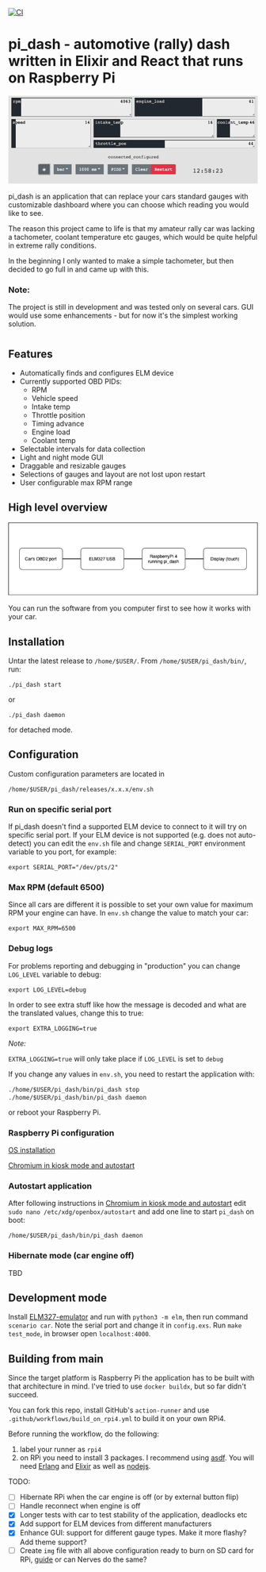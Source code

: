 [![CI](https://github.com/pay64k/pi_dash/actions/workflows/tests.yml/badge.svg)](https://github.com/pay64k/pi_dash/actions/workflows/tests.yml)

# pi_dash - automotive (rally) dash written in Elixir and React that runs on Raspberry Pi

![alt text](.github/readme/gui.png)

pi_dash is an application that can replace your cars standard gauges with customizable dashboard where you can choose which reading you would like to see.

The reason this project came to life is that my amateur rally car was lacking a tachometer, coolant temperature etc gauges, which would be quite helpful in extreme rally conditions.

In the beginning I only wanted to make a simple tachometer, but then decided to go full in and came up with this.

### **Note:**
The project is still in development and was tested only on several cars. GUI would use some enhancements - but for now it's the simplest working solution.
#

## Features
* Automatically finds and configures ELM device
* Currently supported OBD PIDs:
    * RPM
    * Vehicle speed
    * Intake temp
    * Throttle position
    * Timing advance
    * Engine load
    * Coolant temp
* Selectable intervals for data collection
* Light and night mode GUI
* Draggable and resizable gauges
* Selections of gauges and layout are not lost upon restart
* User configurable max RPM range
## High level overview
![alt text](.github/readme/block.png)

You can run the software from you computer first to see how it works with your car.

## Installation
Untar the latest release to `/home/$USER/`. From `/home/$USER/pi_dash/bin/`, run:
```
./pi_dash start
```
or
```
./pi_dash daemon
```
for detached mode.

## Configuration
Custom configuration parameters are located in
```
/home/$USER/pi_dash/releases/x.x.x/env.sh
```
### Run on specific serial port
If pi_dash doesn't find a supported ELM device to connect to it will try on specific serial port. If your ELM device is not supported (e.g. does not auto-detect) you can edit the `env.sh` file and change `SERIAL_PORT` environment variable to you port, for example:
```
export SERIAL_PORT="/dev/pts/2"
```
### Max RPM (default 6500)
Since all cars are different it is possible to set your own value for maximum RPM your engine can have.
In `env.sh` change the value to match your car:
```
export MAX_RPM=6500
```
### Debug logs
For problems reporting and debugging in "production" you can change `LOG_LEVEL` variable to debug:
```
export LOG_LEVEL=debug
```
In order to see extra stuff like how the message is decoded and what are the translated values, change this to true:
```
export EXTRA_LOGGING=true
```
*Note:*

`EXTRA_LOGGING=true` will only take place if `LOG_LEVEL` is set to `debug`

If you change any values in `env.sh`, you need to restart the application with:
```
./home/$USER/pi_dash/bin/pi_dash stop
./home/$USER/pi_dash/bin/pi_dash daemon
```
or reboot your Raspberry Pi.

### Raspberry Pi configuration
[OS installation](https://desertbot.io/blog/headless-raspberry-pi-4-ssh-wifi-setup)

[Chromium in kiosk mode and autostart](https://desertbot.io/blog/raspberry-pi-4-touchscreen-kiosk-setup)
### Autostart application
After following instructions in [Chromium in kiosk mode and autostart](https://desertbot.io/blog/raspberry-pi-4-touchscreen-kiosk-setup) edit `sudo nano /etc/xdg/openbox/autostart` and add one line to start `pi_dash` on boot:
```
/home/$USER/pi_dash/bin/pi_dash daemon
```
### Hibernate mode (car engine off)
TBD
## Development mode
Install [ELM327-emulator](https://github.com/Ircama/ELM327-emulator) and run with `python3 -m elm`, then run command `scenario car`. Note the serial port and change it in `config.exs`. Run `make test_mode`, in browser open `localhost:4000`.

## Building from main
Since the target platform is Raspberry Pi the application has to be built with that architecture in mind. I've tried to use `docker buildx`, but so far didn't succeed.


You can fork this repo, install GitHub's `action-runner` and use `.github/workflows/build_on_rpi4.yml` to build it on your own RPi4.

Before running the workflow, do the following:
1. label your runner as `rpi4`
2. on RPi you need to install 3 packages. I recommend using [asdf](https://asdf-vm.com/#/core-manage-asdf). You will need [Erlang](https://github.com/asdf-vm/asdf-erlang) and [Elixir](https://github.com/asdf-vm/asdf-elixir.git) as well as [nodejs](https://github.com/asdf-vm/asdf-nodejs).

TODO:
* [ ] Hibernate RPi when the car engine is off (or by external button flip)
* [ ] Handle reconnect when engine is off
* [x] Longer tests with car to test stability of the application, deadlocks etc
* [x] Add support for ELM devices from different manufacturers
* [x] Enhance GUI: support for different gauge types. Make it more flashy? Add theme support?
* [ ] Create `img` file with all above configuration ready to burn on SD card for RPi, [guide](https://medium.com/platformer-blog/creating-a-custom-raspbian-os-image-for-production-3fcb43ff3630) or can Nerves do the same?